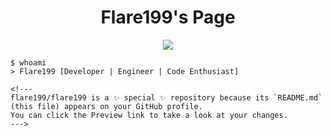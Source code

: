 <h1 align="center">Flare199's Page</h1>

<p align="center">
  <img src="https://img.shields.io/badge/Code-C,%20C++,%20C#,%20Java,%20Kotlin,%20Golang,%20JavaScript,%20PHP,%20Python,%20HTML5-blue?style=for-the-badge" />
</p>

```shell
$ whoami
> Flare199 [Developer | Engineer | Code Enthusiast]

<!---
flare199/flare199 is a ✨ special ✨ repository because its `README.md` (this file) appears on your GitHub profile.
You can click the Preview link to take a look at your changes.
--->
